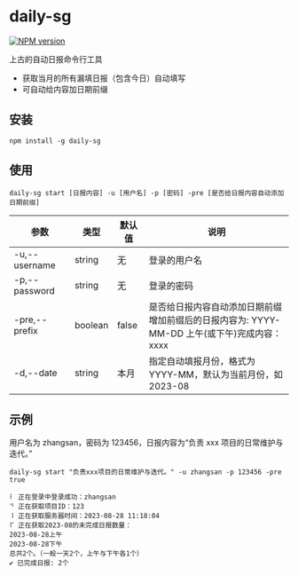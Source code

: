 # daily-sg

[![NPM version](https://img.shields.io/npm/v/daily-sg.svg)](https://www.npmjs.com/package/daily-sg)

上古的自动日报命令行工具

- 获取当月的所有漏填日报（包含今日）自动填写
- 可自动给内容加日期前缀

## 安装

```shell
npm install -g daily-sg
```

## 使用

```shell
daily-sg start [日报内容] -u [用户名] -p [密码] -pre [是否给日报内容自动添加日期前缀]
```

| 参数          | 类型    | 默认值 | 说明                                                                                               |
| ------------- | ------- | ------ | -------------------------------------------------------------------------------------------------- |
| -u,--username | string  | 无     | 登录的用户名                                                                                       |
| -p,--password | string  | 无     | 登录的密码                                                                                         |
| -pre,--prefix | boolean | false  | 是否给日报内容自动添加日期前缀 <br />增加前缀后的日报内容为: YYYY-MM-DD 上午(或下午)完成内容：xxxx |
| -d,--date     | string  | 本月   | 指定自动填报月份，格式为 YYYY-MM，默认为当前月份，如 2023-08                                       |

## 示例

用户名为 zhangsan，密码为 123456，日报内容为“负责 xxx 项目的日常维护与迭代。”

```shell
daily-sg start "负责xxx项目的日常维护与迭代。" -u zhangsan -p 123456 -pre true
```

```
⠇ 正在登录中登录成功：zhangsan
⠙ 正在获取项目ID：123
⠸ 正在获取服务器时间：2023-08-28 11:18:04
⠏ 正在获取2023-08的未完成日报数量：
2023-08-28上午
2023-08-28下午
总共2个。（一般一天2个，上午与下午各1个）
✔ 已完成日报: 2个
```
